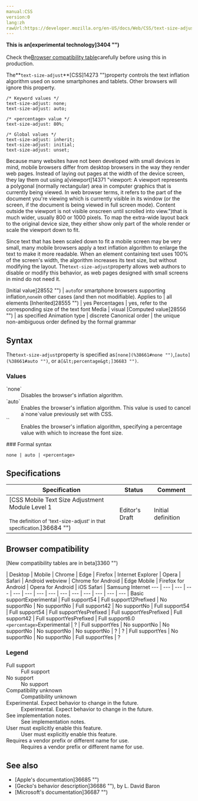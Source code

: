 ```yaml
---
manual:CSS
version:0
lang:zh
rawUrl:https://developer.mozilla.org/en-US/docs/Web/CSS/text-size-adjust#%3Cpercentage%3E
---
```






**This is an[experimental technology]3404 "")**<br></br>Check the[Browser compatibility table](%38661#Browser_compatibility "")carefully before using this in production.





The**`text-size-adjust`**[CSS]14273 "")property controls the text inflation algorithm used on some smartphones and tablets. Other browsers will ignore this property.


```
/* Keyword values */
text-size-adjust: none;
text-size-adjust: auto;

/* <percentage> value */
text-size-adjust: 80%;

/* Global values */
text-size-adjust: inherit;
text-size-adjust: initial;
text-size-adjust: unset;
```


Because many websites have not been developed with small devices in mind, mobile browsers differ from desktop browsers in the way they render web pages. Instead of laying out pages at the width of the device screen, they lay them out using a[viewport]14371 "viewport: A viewport represents a polygonal (normally rectangular) area in computer graphics that is currently being viewed. In web browser terms, it refers to the part of the document you're viewing which is currently visible in its window (or the screen, if the document is being viewed in full screen mode). Content outside the viewport is not visible onscreen until scrolled into view.")that is much wider, usually 800 or 1000 pixels. To map the extra-wide layout back to the original device size, they either show only part of the whole render or scale the viewport down to fit.



Since text that has been scaled down to fit a mobile screen may be very small, many mobile browsers apply a text inflation algorithm to enlarge the text to make it more readable. When an element containing text uses 100% of the screen&#39;s width, the algorithm increases its text size, but without modifying the layout. The`text-size-adjust`property allows web authors to disable or modify this behavior, as web pages designed with small screens in mind do not need it.


[Initial value]28552 "") | `auto`for smartphone browsers supporting inflation,`none`in other cases (and then not modifiable). 
Applies to | all elements 
[Inherited]28555 "") | yes 
Percentages | yes, refer to the corresponding size of the text font 
Media | visual 
[Computed value]28556 "") | as specified 
Animation type | discrete 
Canonical order | the unique non-ambiguous order defined by the formal grammar 


## Syntax<a name="Syntax"></a>


The`text-size-adjust`property is specified as`[none](%38661#none "")`,`[auto](%38661#auto "")`, or a`[&lt;percentage&gt;]36683 "")`.


### Values<a name="Values"></a>
<dl><dt id='none'>`none`</dt><dd>Disables the browser&#39;s inflation algorithm.</dd><dt id='auto'>`auto`</dt><dd>Enables the browser&#39;s inflation algorithm. This value is used to cancel a`none`value previously set with CSS.</dd><dt id='<percentage>'>`<percentage>`</dt><dd>Enables the browser&#39;s inflation algorithm, specifying a percentage value with which to increase the font size.</dd></dl>
### Formal syntax<a name="Formal_syntax"></a>

```
none | auto | <percentage>
```

## Specifications<a name="Specifications"></a>

Specification | Status | Comment 
 ---  |  ---  |  ---  | 
[CSS Mobile Text Size Adjustment Module Level 1<br></br><small>The definition of &#39;text-size-adjust&#39; in that specification.</small>]36684 "") | Editor&#39;s Draft | Initial definition 


## Browser compatibility<a name="Browser_compatibility"></a>
[New compatibility tables are in beta<i></i>]3360 "")

 | <abbr>Desktop<i></i></abbr> | <abbr>Mobile<i></i></abbr> 
 | <abbr>Chrome<i></i></abbr> | <abbr>Edge<i></i></abbr> | <abbr>Firefox<i></i></abbr> | <abbr>Internet Explorer<i></i></abbr> | <abbr>Opera<i></i></abbr> | <abbr>Safari<i></i></abbr> | <abbr>Android webview<i></i></abbr> | <abbr>Chrome for Android<i></i></abbr> | <abbr>Edge Mobile<i></i></abbr> | <abbr>Firefox for Android<i></i></abbr> | <abbr>Opera for Android<i></i></abbr> | <abbr>iOS Safari<i></i></abbr> | <abbr>Samsung Internet<i></i></abbr> 
 ---  |  ---  |  ---  |  ---  |  ---  |  ---  |  ---  |  ---  |  ---  |  ---  |  ---  |  ---  |  ---  |  ---  | 
Basic support<abbr>Experimental<i></i></abbr> | <abbr>Full support</abbr>54 | <abbr>Full support</abbr>12<abbr>Prefixed<i></i></abbr> | <abbr>No support</abbr>No | <abbr>No support</abbr>No | <abbr>Full support</abbr>42 | <abbr>No support</abbr>No | <abbr>Full support</abbr>54 | <abbr>Full support</abbr>54 | <abbr>Full support</abbr>Yes<abbr>Prefixed<i></i></abbr> | <abbr>Full support</abbr>Yes<abbr>Prefixed<i></i></abbr> | <abbr>Full support</abbr>42 | <abbr>Full support</abbr>Yes<abbr>Prefixed<i></i></abbr> | <abbr>Full support</abbr>6.0 
`<percentage>`<abbr>Experimental<i></i></abbr> | <abbr>?</abbr> | <abbr>Full support</abbr>Yes | <abbr>No support</abbr>No | <abbr>No support</abbr>No | <abbr>No support</abbr>No | <abbr>No support</abbr>No | <abbr>?</abbr> | <abbr>?</abbr> | <abbr>Full support</abbr>Yes | <abbr>No support</abbr>No | <abbr>No support</abbr>No | <abbr>Full support</abbr>Yes | <abbr>?</abbr> 


### Legend<a name="Legend"></a>
<dl><dt id=''><abbr>Full support</abbr></dt><dd>Full support</dd><dt id=''><abbr>No support</abbr></dt><dd>No support</dd><dt id=''><abbr>Compatibility unknown</abbr></dt><dd>Compatibility unknown</dd><dt id=''><abbr>Experimental. Expect behavior to change in the future.<i></i></abbr></dt><dd>Experimental. Expect behavior to change in the future.</dd><dt id=''><abbr>See implementation notes.<i></i></abbr></dt><dd>See implementation notes.</dd><dt id=''><abbr>User must explicitly enable this feature.<i></i></abbr></dt><dd>User must explicitly enable this feature.</dd><dt id=''><abbr>Requires a vendor prefix or different name for use.<i></i></abbr></dt><dd>Requires a vendor prefix or different name for use.</dd></dl>

## See also<a name="See_also"></a>

* [Apple&#39;s documentation]36685 "")
* [Gecko&#39;s behavior description]36686 ""), by L. David Baron
* [Microsoft&#39;s documentation]36687 "")



